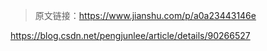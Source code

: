 > 原文链接：<https://www.jianshu.com/p/a0a23443146e>

https://blog.csdn.net/pengjunlee/article/details/90266527